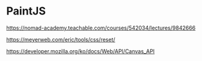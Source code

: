 # PaintJS

https://nomad-academy.teachable.com/courses/542034/lectures/9842666

https://meyerweb.com/eric/tools/css/reset/

https://developer.mozilla.org/ko/docs/Web/API/Canvas_API
